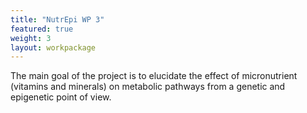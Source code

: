 ```yaml
---
title: "NutrEpi WP 3"
featured: true
weight: 3
layout: workpackage
---
```


The main goal of the project is to elucidate the effect of micronutrient (vitamins and minerals) on metabolic pathways from a genetic and epigenetic point of view.
